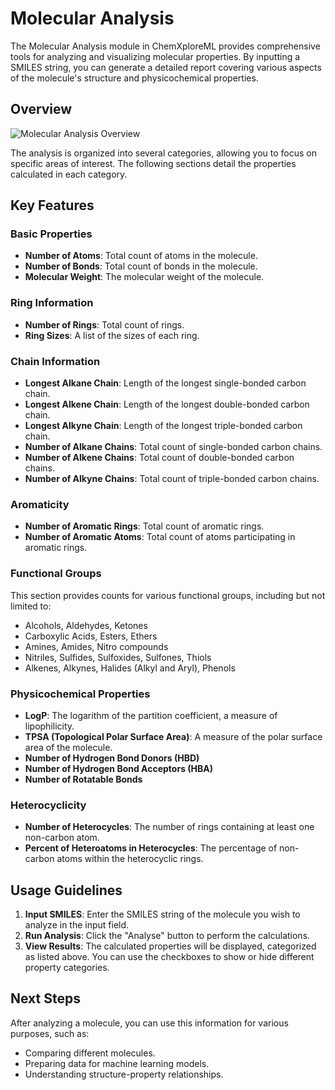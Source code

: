 # Molecular Analysis

The Molecular Analysis module in ChemXploreML provides comprehensive tools for analyzing and visualizing molecular properties. By inputting a SMILES string, you can generate a detailed report covering various aspects of the molecule's structure and physicochemical properties.

## Overview

![Molecular Analysis Overview](/screenshots/molecular-analysis/cxml-molecular-analysis-overview.png)

The analysis is organized into several categories, allowing you to focus on specific areas of interest. The following sections detail the properties calculated in each category.

## Key Features

### Basic Properties

- **Number of Atoms**: Total count of atoms in the molecule.
- **Number of Bonds**: Total count of bonds in the molecule.
- **Molecular Weight**: The molecular weight of the molecule.

### Ring Information

- **Number of Rings**: Total count of rings.
- **Ring Sizes**: A list of the sizes of each ring.

### Chain Information

- **Longest Alkane Chain**: Length of the longest single-bonded carbon chain.
- **Longest Alkene Chain**: Length of the longest double-bonded carbon chain.
- **Longest Alkyne Chain**: Length of the longest triple-bonded carbon chain.
- **Number of Alkane Chains**: Total count of single-bonded carbon chains.
- **Number of Alkene Chains**: Total count of double-bonded carbon chains.
- **Number of Alkyne Chains**: Total count of triple-bonded carbon chains.

### Aromaticity

- **Number of Aromatic Rings**: Total count of aromatic rings.
- **Number of Aromatic Atoms**: Total count of atoms participating in aromatic rings.

### Functional Groups

This section provides counts for various functional groups, including but not limited to:

- Alcohols, Aldehydes, Ketones
- Carboxylic Acids, Esters, Ethers
- Amines, Amides, Nitro compounds
- Nitriles, Sulfides, Sulfoxides, Sulfones, Thiols
- Alkenes, Alkynes, Halides (Alkyl and Aryl), Phenols

### Physicochemical Properties

- **LogP**: The logarithm of the partition coefficient, a measure of lipophilicity.
- **TPSA (Topological Polar Surface Area)**: A measure of the polar surface area of the molecule.
- **Number of Hydrogen Bond Donors (HBD)**
- **Number of Hydrogen Bond Acceptors (HBA)**
- **Number of Rotatable Bonds**

### Heterocyclicity

- **Number of Heterocycles**: The number of rings containing at least one non-carbon atom.
- **Percent of Heteroatoms in Heterocycles**: The percentage of non-carbon atoms within the heterocyclic rings.

## Usage Guidelines

1. **Input SMILES**: Enter the SMILES string of the molecule you wish to analyze in the input field.
2. **Run Analysis**: Click the "Analyse" button to perform the calculations.
3. **View Results**: The calculated properties will be displayed, categorized as listed above. You can use the checkboxes to show or hide different property categories.

## Next Steps

After analyzing a molecule, you can use this information for various purposes, such as:

- Comparing different molecules.
- Preparing data for machine learning models.
- Understanding structure-property relationships.

